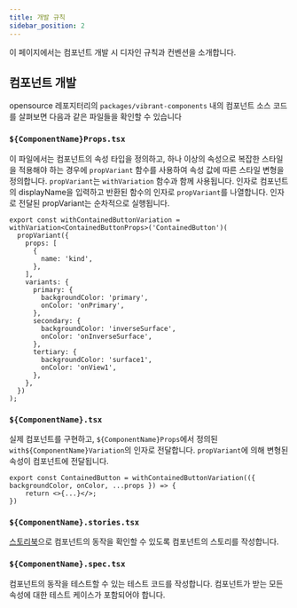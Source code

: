 ```yaml
---
title: 개발 규칙
sidebar_position: 2
---
```


이 페이지에서는 컴포넌트 개발 시 디자인 규칙과 컨벤션을 소개합니다.

<!-- 이 장에서 소개할 내용
- class101 노션에 있는 개발 컨벤션 (네이밍, 코드 분리 같은 기본 내용들 복붙 -> 조금 더 다듬어서)
- vibrant 가 코드리뷰하면서 해주는 내용이 뭐가 있을지 고민해보고 좀더 넣어보자.. 
- 설계 원칙 
-->


## 컴포넌트 개발 

opensource 레포지터리의 `packages/vibrant-components` 내의 컴포넌트 소스 코드를 살펴보면 다음과 같은 파일들을 확인할 수 있습니다

### `${ComponentName}Props.tsx`
이 파일에서는 컴포넌트의 속성 타입을 정의하고, 하나 이상의 속성으로 복잡한 스타일을 적용해야 하는 경우에 `propVariant` 함수를 사용하여 속성 값에 따른 스타일 변형을 정의합니다. `propVariant`는 `withVariation` 함수과 함께 사용됩니다. 인자로 컴포넌트의 displayName을 입력하고 반환된 함수의 인자로 `propVariant`를 나열합니다. 인자로 전달된 propVariant는 순차적으로 실행됩니다.

```tsx
export const withContainedButtonVariation = withVariation<ContainedButtonProps>('ContainedButton')(
  propVariant({
    props: [
      {
        name: 'kind',
      },
    ],
    variants: {
      primary: {
        backgroundColor: 'primary',
        onColor: 'onPrimary',
      },
      secondary: {
        backgroundColor: 'inverseSurface',
        onColor: 'onInverseSurface',
      },
      tertiary: {
        backgroundColor: 'surface1',
        onColor: 'onView1',
      },
    },
  })
);
```

### `${ComponentName}.tsx`
실제 컴포넌트를 구현하고, `${ComponentName}Props`에서 정의된 `with${ComponentName}Variation`의 인자로 전달합니다. `propVariant`에 의해 변형된 속성이 컴포넌트에 전달됩니다.

```tsx
export const ContainedButton = withContainedButtonVariation(({ backgroundColor, onColor, ...props }) => {
    return <>{...}</>;
})
```


### `${ComponentName}.stories.tsx` 
[스토리북](https://vibrant-storybook.class101.net)으로 컴포넌트의 동작을 확인할 수 있도록 컴포넌트의 스토리를 작성합니다.


### `${ComponentName}.spec.tsx` 
컴포넌트의 동작을 테스트할 수 있는 테스트 코드를 작성합니다. 컴포넌트가 받는 모든 속성에 대한 테스트 케이스가 포함되어야 합니다. 

